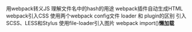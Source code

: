 用webpack转义JS
理解文件名中的hash的用途
webpack插件自动生成HTML
webpack引入CSS
使用两个webpack config文件
loader 和 plugin的区别
引入SCSS、LESS和Stylus
使用file-loader引入图片
webpack import()**懒加载**
